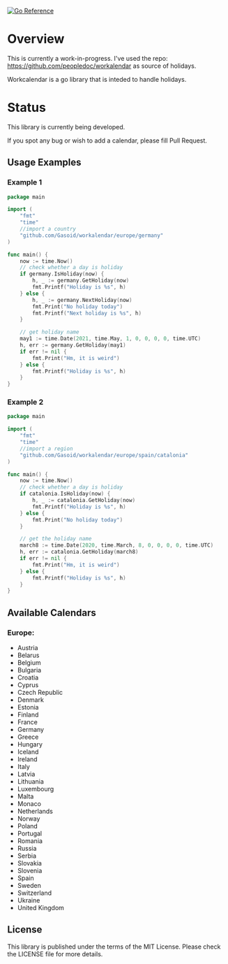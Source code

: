 [![Go Reference](https://pkg.go.dev/badge/github.com/Gasoid/workalendar.svg)](https://pkg.go.dev/github.com/Gasoid/workalendar)
# Overview
This is currently a work-in-progress.
I've used the repo: https://github.com/peopledoc/workalendar as source of holidays.

Workcalendar is a go library that is inteded to handle holidays.

# Status
This library is currently being developed.

If you spot any bug or wish to add a calendar, please fill Pull Request.

## Usage Examples
### Example 1
```go
package main

import (
    "fmt"
	"time"
    //import a country
	"github.com/Gasoid/workalendar/europe/germany"
)

func main() {
    now := time.Now()
    // check whether a day is holiday
    if germany.IsHoliday(now) {
        h, _ := germany.GetHoliday(now)
        fmt.Printf("Holiday is %s", h)
    } else {
        h, _ := germany.NextHoliday(now)
        fmt.Print("No holiday today")
        fmt.Printf("Next holiday is %s", h)
    }

    // get holiday name
    may1 := time.Date(2021, time.May, 1, 0, 0, 0, 0, time.UTC)
    h, err := germany.GetHoliday(may1)
    if err != nil {
        fmt.Print("Hm, it is weird")
    } else {
        fmt.Printf("Holiday is %s", h)
    }
}

```

### Example 2
```go
package main

import (
    "fmt"
	"time"
    //import a region
	"github.com/Gasoid/workalendar/europe/spain/catalonia"
)

func main() {
    now := time.Now()
    // check whether a day is holiday
    if catalonia.IsHoliday(now) {
        h, _ := catalonia.GetHoliday(now)
        fmt.Printf("Holiday is %s", h)
    } else {
        fmt.Print("No holiday today")
    }

    // get the holiday name
    march8 := time.Date(2020, time.March, 8, 0, 0, 0, 0, time.UTC)
    h, err := catalonia.GetHoliday(march8)
    if err != nil {
        fmt.Print("Hm, it is weird")
    } else {
        fmt.Printf("Holiday is %s", h)
    }
}
```
## Available Calendars
### Europe:
- Austria
- Belarus
- Belgium
- Bulgaria
- Croatia
- Cyprus
- Czech Republic
- Denmark
- Estonia
- Finland
- France
- Germany
- Greece
- Hungary
- Iceland
- Ireland
- Italy
- Latvia
- Lithuania
- Luxembourg
- Malta
- Monaco
- Netherlands
- Norway
- Poland
- Portugal
- Romania
- Russia
- Serbia
- Slovakia
- Slovenia
- Spain
- Sweden
- Switzerland
- Ukraine
- United Kingdom


## License
This library is published under the terms of the MIT License. Please check the LICENSE file for more details.
